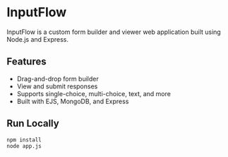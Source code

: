 # InputFlow

InputFlow is a custom form builder and viewer web application built using Node.js and Express.

## Features

- Drag-and-drop form builder
- View and submit responses
- Supports single-choice, multi-choice, text, and more
- Built with EJS, MongoDB, and Express

## Run Locally

```bash
npm install
node app.js
